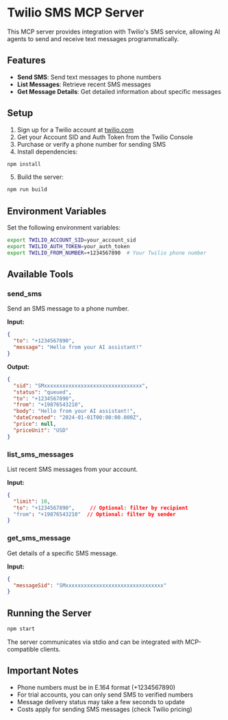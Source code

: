 # Twilio SMS MCP Server

This MCP server provides integration with Twilio's SMS service, allowing AI agents to send and receive text messages programmatically.

## Features

- **Send SMS**: Send text messages to phone numbers
- **List Messages**: Retrieve recent SMS messages
- **Get Message Details**: Get detailed information about specific messages

## Setup

1. Sign up for a Twilio account at [twilio.com](https://twilio.com)
2. Get your Account SID and Auth Token from the Twilio Console
3. Purchase or verify a phone number for sending SMS
4. Install dependencies:
```bash
npm install
```

5. Build the server:
```bash
npm run build
```

## Environment Variables

Set the following environment variables:
```bash
export TWILIO_ACCOUNT_SID=your_account_sid
export TWILIO_AUTH_TOKEN=your_auth_token
export TWILIO_FROM_NUMBER=+1234567890  # Your Twilio phone number
```

## Available Tools

### send_sms
Send an SMS message to a phone number.

**Input:**
```json
{
  "to": "+1234567890",
  "message": "Hello from your AI assistant!"
}
```

**Output:**
```json
{
  "sid": "SMxxxxxxxxxxxxxxxxxxxxxxxxxxxxxxxx",
  "status": "queued",
  "to": "+1234567890",
  "from": "+19876543210",
  "body": "Hello from your AI assistant!",
  "dateCreated": "2024-01-01T00:00:00.000Z",
  "price": null,
  "priceUnit": "USD"
}
```

### list_sms_messages
List recent SMS messages from your account.

**Input:**
```json
{
  "limit": 10,
  "to": "+1234567890",     // Optional: filter by recipient
  "from": "+19876543210"  // Optional: filter by sender
}
```

### get_sms_message
Get details of a specific SMS message.

**Input:**
```json
{
  "messageSid": "SMxxxxxxxxxxxxxxxxxxxxxxxxxxxxxxxx"
}
```

## Running the Server

```bash
npm start
```

The server communicates via stdio and can be integrated with MCP-compatible clients.

## Important Notes

- Phone numbers must be in E.164 format (+1234567890)
- For trial accounts, you can only send SMS to verified numbers
- Message delivery status may take a few seconds to update
- Costs apply for sending SMS messages (check Twilio pricing)
